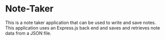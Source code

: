 # Note-Taker
This is a note taker application that can be used to write and save notes. This application uses an Express.js back end and saves and retrieves note data from a JSON file.
